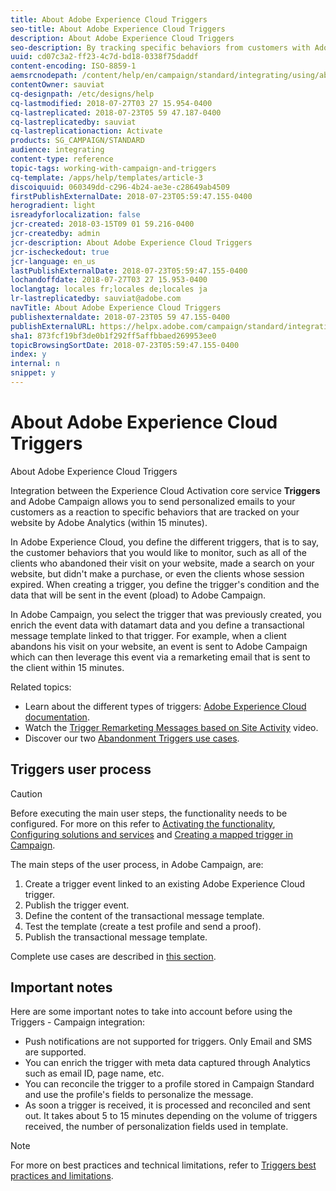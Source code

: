```yaml
---
title: About Adobe Experience Cloud Triggers
seo-title: About Adobe Experience Cloud Triggers
description: About Adobe Experience Cloud Triggers
seo-description: By tracking specific behaviors from customers with Adobe Analytics, you can now send personalized emails to your customers in Adobe Campaign.
uuid: cd07c3a2-ff23-4c7d-bd18-0338f75daddf
content-encoding: ISO-8859-1
aemsrcnodepath: /content/help/en/campaign/standard/integrating/using/about-adobe-experience-cloud-triggers
contentOwner: sauviat
cq-designpath: /etc/designs/help
cq-lastmodified: 2018-07-27T03 27 15.954-0400
cq-lastreplicated: 2018-07-23T05 59 47.187-0400
cq-lastreplicatedby: sauviat
cq-lastreplicationaction: Activate
products: SG_CAMPAIGN/STANDARD
audience: integrating
content-type: reference
topic-tags: working-with-campaign-and-triggers
cq-template: /apps/help/templates/article-3
discoiquuid: 060349dd-c296-4b24-ae3e-c28649ab4509
firstPublishExternalDate: 2018-07-23T05:59:47.155-0400
herogradient: light
isreadyforlocalization: false
jcr-created: 2018-03-15T09 01 59.216-0400
jcr-createdby: admin
jcr-description: About Adobe Experience Cloud Triggers
jcr-ischeckedout: true
jcr-language: en_us
lastPublishExternalDate: 2018-07-23T05:59:47.155-0400
lochandoffdate: 2018-07-27T03 27 15.953-0400
loclangtag: locales fr;locales de;locales ja
lr-lastreplicatedby: sauviat@adobe.com
navTitle: About Adobe Experience Cloud Triggers
publishexternaldate: 2018-07-23T05 59 47.155-0400
publishExternalURL: https://helpx.adobe.com/campaign/standard/integrating/using/about-adobe-experience-cloud-triggers.html
sha1: 873fcf19bf3de0b1f292ff5affbbaed269953ee0
topicBrowsingSortDate: 2018-07-23T05:59:47.155-0400
index: y
internal: n
snippet: y
---
```


# About Adobe Experience Cloud Triggers

About Adobe Experience Cloud Triggers

Integration between the Experience Cloud Activation core service **Triggers** and Adobe Campaign allows you to send personalized emails to your customers as a reaction to specific behaviors that are tracked on your website by Adobe Analytics (within 15 minutes).

In Adobe Experience Cloud, you define the different triggers, that is to say, the customer behaviors that you would like to monitor, such as all of the clients who abandoned their visit on your website, made a search on your website, but didn't make a purchase, or even the clients whose session expired. When creating a trigger, you define the trigger's condition and the data that will be sent in the event (pload) to Adobe Campaign.

In Adobe Campaign, you select the trigger that was previously created, you enrich the event data with datamart data and you define a transactional message template linked to that trigger. For example, when a client abandons his visit on your website, an event is sent to Adobe Campaign which can then leverage this event via a remarketing email that is sent to the client within 15 minutes.

Related topics:

* Learn about the different types of triggers: [Adobe Experience Cloud documentation](https://marketing.adobe.com/resources/help/en_US/mcloud/triggers.html).
* Watch the [Trigger Remarketing Messages based on Site Activity](https://helpx.adobe.com/marketing-cloud/how-to/email-marketing.html#step-two) video.
* Discover our two [Abandonment Triggers use cases](../../integrating/using/abandonment-triggers-use-cases.md).

## Triggers user process

>[!CAUTION]
>
>Before executing the main user steps, the functionality needs to be configured. For more on this refer to [Activating the functionality](../../integrating/using/configuring-triggers-in-experience-cloud.md#activating-the-functionality), [Configuring solutions and services](../../integrating/using/configuring-triggers-in-experience-cloud.md#configuring-solutions-and-services) and [Creating a mapped trigger in Campaign](../../integrating/using/using-triggers-in-campaign.md#creating-a-mapped-trigger-in-campaign).

The main steps of the user process, in Adobe Campaign, are:

1. Create a trigger event linked to an existing Adobe Experience Cloud trigger.
1. Publish the trigger event.
1. Define the content of the transactional message template.
1. Test the template (create a test profile and send a proof).
1. Publish the transactional message template.

Complete use cases are described in [this section](../../integrating/using/abandonment-triggers-use-cases.md).

## Important notes

Here are some important notes to take into account before using the Triggers - Campaign integration:

* Push notifications are not supported for triggers. Only Email and SMS are supported.
* You can enrich the trigger with meta data captured through Analytics such as email ID, page name, etc.
* You can reconcile the trigger to a profile stored in Campaign Standard and use the profile's fields to personalize the message.
* As soon a trigger is received, it is processed and reconciled and sent out. It takes about 5 to 15 minutes depending on the volume of triggers received, the number of personalization fields used in template.

>[!NOTE]
>
>For more on best practices and technical limitations, refer to [Triggers best practices and limitations](../../integrating/using/configuring-triggers-in-experience-cloud.md#triggers-best-practices-and-limitations).

